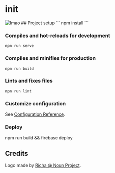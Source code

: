 # init
<img src="https://img.shields.io/github/v/release/s0lvang/Karantenehjelpen?style=for-the-badge" alt="lmao">
## Project setup
```
npm install
```

### Compiles and hot-reloads for development
```
npm run serve
```

### Compiles and minifies for production
```
npm run build
```

### Lints and fixes files
```
npm run lint
```

### Customize configuration
See [Configuration Reference](https://cli.vuejs.org/config/).


### Deploy

npm run build && firebase deploy

## Credits

Logo made by [Richa @ Noun Project](https://thenounproject.com/ayushi12/collection/set-5/?i=2097590).
